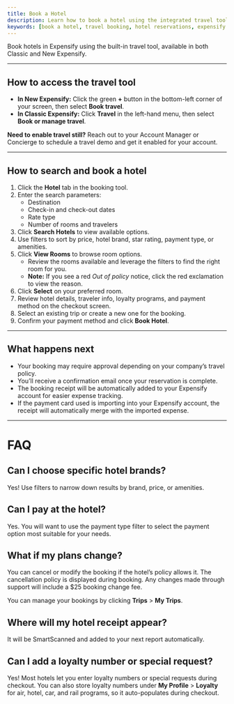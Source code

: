 ```yaml
---
title: Book a Hotel
description: Learn how to book a hotel using the integrated travel tool in Classic and New Expensify, with step-by-step instructions.
keywords: [book a hotel, travel booking, hotel reservations, expensify travel, classic, new expensify]
---
```


<div id="new-expensify" markdown="1">

Book hotels in Expensify using the built-in travel tool, available in both Classic and New Expensify.

---

## How to access the travel tool

- **In New Expensify:** Click the green **+** button in the bottom-left corner of your screen, then select **Book travel**.
- **In Classic Expensify:** Click **Travel** in the left-hand menu, then select **Book or manage travel**.

**Need to enable travel still?** Reach out to your Account Manager or Concierge to schedule a travel demo and get it enabled for your account.

---

## How to search and book a hotel

1. Click the **Hotel** tab in the booking tool.
2. Enter the search parameters:
   - Destination
   - Check-in and check-out dates
   - Rate type
   - Number of rooms and travelers
3. Click **Search Hotels** to view available options.
4. Use filters to sort by price, hotel brand, star rating, payment type, or amenities.
5. Click **View Rooms** to browse room options.
   - Review the rooms available and leverage the filters to find the right room for you.
   - **Note:** If you see a red _Out of policy_ notice, click the red exclamation to view the reason.
6. Click **Select** on your preferred room.
7. Review hotel details, traveler info, loyalty programs, and payment method on the checkout screen.
8. Select an existing trip or create a new one for the booking.
9. Confirm your payment method and click **Book Hotel**.

---

## What happens next

- Your booking may require approval depending on your company’s travel policy.
- You’ll receive a confirmation email once your reservation is complete.
- The booking receipt will be automatically added to your Expensify account for easier expense tracking.
- If the payment card used is importing into your Expensify account, the receipt will automatically merge with the imported expense.

---

# FAQ

## Can I choose specific hotel brands?
Yes! Use filters to narrow down results by brand, price, or amenities.

## Can I pay at the hotel?
Yes. You will want to use the payment type filter to select the payment option most suitable for your needs.

## What if my plans change?
You can cancel or modify the booking if the hotel’s policy allows it. The cancellation policy is displayed during booking. Any changes made through support will include a $25 booking change fee.

You can manage your bookings by clicking **Trips** > **My Trips**.

## Where will my hotel receipt appear?
It will be SmartScanned and added to your next report automatically.

## Can I add a loyalty number or special request?
Yes! Most hotels let you enter loyalty numbers or special requests during checkout. You can also store loyalty numbers under **My Profile** > **Loyalty** for air, hotel, car, and rail programs, so it auto-populates during checkout. 

</div>
